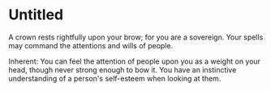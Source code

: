 # Untitled

A crown rests rightfully upon your brow; for you are a sovereign. Your spells may command the attentions and wills of people.

Inherent: You can feel the attention of people upon you as a weight on your head, though never strong enough to bow it. You have an instinctive understanding of a person's self-esteem when looking at them.